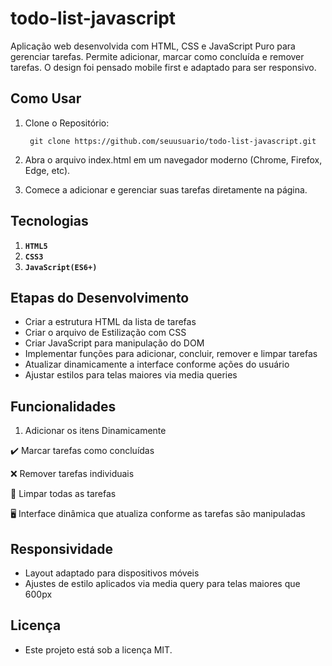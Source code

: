 
# todo-list-javascript

Aplicação web desenvolvida com HTML, CSS e JavaScript Puro para gerenciar tarefas. Permite adicionar, marcar como concluída e remover tarefas. O design foi pensado mobile first e adaptado para ser responsivo.


## Como Usar

1. Clone o Repositório:

        git clone https://github.com/seuusuario/todo-list-javascript.git

2.  Abra o arquivo index.html em um navegador moderno (Chrome, Firefox, Edge, etc).
3.  Comece a adicionar e gerenciar suas tarefas diretamente na página.        

## Tecnologias

1. **`HTML5`**
2. **`CSS3`**
3. **`JavaScript(ES6+)`**

## Etapas do Desenvolvimento

- Criar a estrutura HTML da lista de tarefas
- Criar o arquivo de Estilização com CSS
- Criar JavaScript para manipulação do DOM
- Implementar funções para adicionar, concluir, remover e limpar tarefas
- Atualizar dinamicamente a interface conforme ações do usuário
- Ajustar estilos para telas maiores via media queries

## Funcionalidades

1. Adicionar os itens Dinamicamente

✔️ Marcar tarefas como concluídas

❌ Remover tarefas individuais

🧹 Limpar todas as tarefas

🖥 Interface dinâmica que atualiza conforme as tarefas são manipuladas

## Responsividade

- Layout adaptado para dispositivos móveis
- Ajustes de estilo aplicados via media query para telas maiores que 600px

## Licença

- Este projeto está sob a licença MIT.

